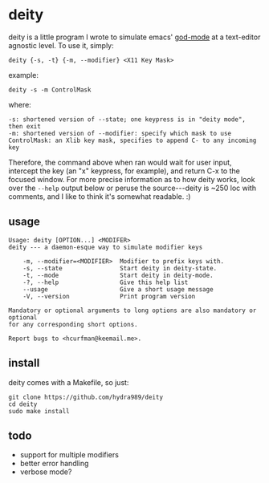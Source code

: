 # deity

deity is a little program I wrote to simulate emacs' [god-mode](https://github.com/emacsorphanage/god-mode)
at a text-editor agnostic level. To use it, simply:

	deity {-s, -t} {-m, --modifier} <X11 Key Mask>

example:

	deity -s -m ControlMask

where:

	-s: shortened version of --state; one keypress is in "deity mode", then exit
	-m: shortened version of --modifier: specify which mask to use
	ControlMask: an Xlib key mask, specifies to append C- to any incoming key

Therefore, the command above when ran would wait for user input, intercept the
key (an "x" keypress, for example), and return C-x to the focused window.
For more precise information as to how deity works, look over the `--help` output
below or peruse the source---deity is ~250 loc with comments, and I like to think
it's somewhat readable. :)

## usage

```
Usage: deity [OPTION...] <MODIFER>
deity --- a daemon-esque way to simulate modifier keys

	-m, --modifier=<MODIFIER>  Modifier to prefix keys with.
	-s, --state                Start deity in deity-state.
	-t, --mode                 Start deity in deity-mode.
	-?, --help                 Give this help list
	--usage                    Give a short usage message
	-V, --version              Print program version

Mandatory or optional arguments to long options are also mandatory or optional
for any corresponding short options.

Report bugs to <hcurfman@keemail.me>.
```


## install

deity comes with a Makefile, so just:

	git clone https://github.com/hydra989/deity
	cd deity
	sudo make install

## todo

 - support for multiple modifiers
 - better error handling
 - verbose mode?
